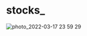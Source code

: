 # stocks_
![photo_2022-03-17 23 59 29](https://user-images.githubusercontent.com/74190597/158894247-a0300964-43d2-4a02-9064-a83a01b79fc3.jpeg)
